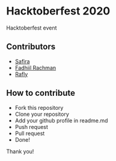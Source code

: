 # Hacktoberfest 2020
Hacktoberfest event

## Contributors
- [Safira](https://github.com/safiraisya)
- [Fadhiil Rachman](https://github.com/fadhiilrachman)
- [Rafly](https://github.com/raflyid)

## How to contribute
- Fork this repository
- Clone your repository
- Add your github profile in readme.md
- Push request
- Pull request
- Done!

Thank you!
